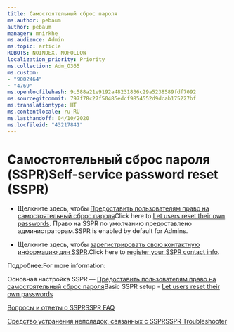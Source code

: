 ```yaml
---
title: Самостоятельный сброс пароля
ms.author: pebaum
author: pebaum
manager: mnirkhe
ms.audience: Admin
ms.topic: article
ROBOTS: NOINDEX, NOFOLLOW
localization_priority: Priority
ms.collection: Adm_O365
ms.custom:
- "9002464"
- "4769"
ms.openlocfilehash: 9c588a21e9192a48231836c29a5238589fdf7092
ms.sourcegitcommit: 797f78c27f50485edcf9854552d9dcab175227bf
ms.translationtype: HT
ms.contentlocale: ru-RU
ms.lasthandoff: 04/10/2020
ms.locfileid: "43217841"
---
```

# <a name="self-service-password-reset-sspr"></a><span data-ttu-id="221bc-102">Самостоятельный сброс пароля (SSPR)</span><span class="sxs-lookup"><span data-stu-id="221bc-102">Self-service password reset (SSPR)</span></span>

- <span data-ttu-id="221bc-103">Щелкните здесь, чтобы [Предоставить пользователям право на самостоятельный сброс пароля](https://admin.microsoft.com/Adminportal/Home#/featureexplorer/security/Sspr)</span><span class="sxs-lookup"><span data-stu-id="221bc-103">Click here to [Let users reset their own passwords](https://admin.microsoft.com/Adminportal/Home#/featureexplorer/security/Sspr).</span></span>  <span data-ttu-id="221bc-104">Право на SSPR по умолчанию предоставлено администраторам.</span><span class="sxs-lookup"><span data-stu-id="221bc-104">SSPR is enabled by default for Admins.</span></span>

- <span data-ttu-id="221bc-105">Щелкните здесь, чтобы [зарегистрировать свою контактную информацию для SSPR](https://go.microsoft.com/fwlink/?linkid=849451).</span><span class="sxs-lookup"><span data-stu-id="221bc-105">Click here to [register your SSPR contact info](https://go.microsoft.com/fwlink/?linkid=849451).</span></span>

<span data-ttu-id="221bc-106">Подробнее:</span><span class="sxs-lookup"><span data-stu-id="221bc-106">For more information:</span></span>

<span data-ttu-id="221bc-107">Основная настройка SSPR — [Предоставить пользователям право на самостоятельный сброс пароля](https://docs.microsoft.com/microsoft-365/admin/add-users/let-users-reset-passwords?view=o365-worldwide)</span><span class="sxs-lookup"><span data-stu-id="221bc-107">Basic SSPR setup - [Let users reset their own passwords](https://docs.microsoft.com/microsoft-365/admin/add-users/let-users-reset-passwords?view=o365-worldwide)</span></span>

[<span data-ttu-id="221bc-108">Вопросы и ответы о SSPR</span><span class="sxs-lookup"><span data-stu-id="221bc-108">SSPR FAQ</span></span>](https://docs.microsoft.com/azure/active-directory/authentication/active-directory-passwords-faq)

[<span data-ttu-id="221bc-109">Средство устранения неполадок, связанных с SSPR</span><span class="sxs-lookup"><span data-stu-id="221bc-109">SSPR Troubleshooter</span></span>](https://docs.microsoft.com/azure/active-directory/authentication/active-directory-passwords-troubleshoot)
